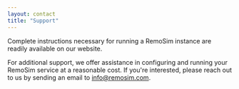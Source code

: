 ```yaml
---
layout: contact
title: "Support"
---
```


Complete instructions necessary for running a RemoSim instance are readily available on our website.

For additional support, we offer assistance in configuring and running your RemoSim service at a reasonable cost. If you're interested, please reach out to us by sending an email to info@remosim.com.